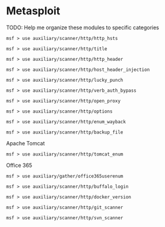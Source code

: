 # Metasploit

TODO: Help me organize these modules to specific categories

`msf > use auxiliary/scanner/http/http_hsts`

`msf > use auxiliary/scanner/http/title`

`msf > use auxiliary/scanner/http/http_header`

`msf > use auxiliary/scanner/http/host_header_injection`

`msf > use auxiliary/scanner/http/lucky_punch`

`msf > use auxiliary/scanner/http/verb_auth_bypass`

`msf > use auxiliary/scanner/http/open_proxy`

`msf > use auxiliary/scanner/http/options`

`msf > use auxiliary/scanner/http/enum_wayback`

`msf > use auxiliary/scanner/http/backup_file`

Apache Tomcat

`msf > use auxiliary/scanner/http/tomcat_enum`

Office 365

`msf > use auxiliary/gather/office365userenum`

`msf > use auxiliary/scanner/http/buffalo_login`

`msf > use auxiliary/scanner/http/docker_version`

`msf > use auxiliary/scanner/http/git_scanner`

`msf > use auxiliary/scanner/http/svn_scanner`